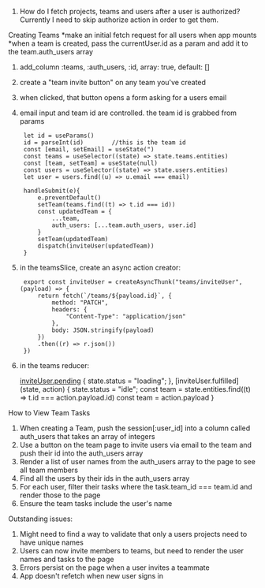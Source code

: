 

1. How do I fetch projects, teams and users after a user is authorized? Currently I need to skip authorize action in order to get them.


Creating Teams
*make an initial fetch request for all users when app mounts
*when a team is created, pass the currentUser.id as a param and add it to the team.auth_users array

1. add_column :teams, :auth_users, :id, array: true, default: []
2. create a "team invite button" on any team you've created
3. when clicked, that button opens a form asking for a users email
4. email input and team id are controlled. the team id is grabbed from params
        
        let id = useParams()
        id = parseInt(id)        //this is the team id
        const [email, setEmail] = useState(")
        const teams = useSelector((state) => state.teams.entities)
        const [team, setTeam] = useState(null)
        const users = useSelector((state) => state.users.entities)
        let user = users.find((u) => u.email === email)

        handleSubmit(e){
            e.preventDefault()
            setTeam(teams.find((t) => t.id === id))
            const updatedTeam = {
                ...team,
                auth_users: [...team.auth_users, user.id]
            }
            setTeam(updatedTeam)
            dispatch(inviteUser(updatedTeam))
        }

5. in the teamsSlice, create an async action creator:

        export const inviteUser = createAsyncThunk("teams/inviteUser", (payload) => {
            return fetch(`/teams/${payload.id}`, {
                method: "PATCH",
                headers: {
                    "Content-Type": "application/json"
                },
                body: JSON.stringify(payload)
            })
            .then((r) => r.json())
        })

6. in the teams reducer:

    [inviteUser.pending](state) {
        state.status = "loading";
        },
    [inviteUser.fulfilled](state, action) {
        state.status = "idle";
        const team = state.entities.find((t) => t.id === action.payload.id)
        const team = action.payload
        }


How to View Team Tasks
1. When creating a Team, push the session[:user_id] into a column called auth_users that takes an array of integers
2. Use a button on the team page to invite users via email to the team and push their id into the auth_users array
3. Render a list of user names from the auth_users array to the page to see all team members
4. Find all the users by their ids in the auth_users array
5. For each user, filter their tasks where the task.team_id === team.id and render those to the page
6. Ensure the team tasks include the user's name



Outstanding issues:
1. Might need to find a way to validate that only a users projects need to have unique names
2. Users can now invite members to teams, but need to render the user names and tasks to the page
3. Errors persist on the page when a user invites a teammate
4. App doesn't refetch when new user signs in